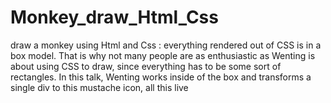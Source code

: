 # Monkey_draw_Html_Css
 draw a monkey using Html and Css : everything rendered out of CSS is in a box model. That is why not many people are as enthusiastic as Wenting is about using CSS to draw, since everything has to be some sort of rectangles. In this talk, Wenting works inside of the box and transforms a single div to this mustache icon, all this live
